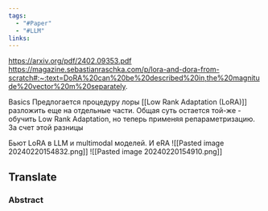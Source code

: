 ```yaml
---
tags:
  - "#Paper"
  - "#LLM"
links:
---
```

https://arxiv.org/pdf/2402.09353.pdf
https://magazine.sebastianraschka.com/p/lora-and-dora-from-scratch#:~:text=DoRA%20can%20be%20described%20in,the%20magnitude%20vector%20m%20separately.

Basics
Предлогается процедуру лоры [[Low Rank Adaptation (LoRA)]] разложить еще на отдельные части. Общая суть остается той-же - обучить Low Rank Adaptation, но теперь применяя репараметризацию.
За счет этой разницы


Бьют LoRA в LLM и multimodal моделей. И eRA
![[Pasted image 20240220154832.png]]
![[Pasted image 20240220154910.png]]

## Translate
### Abstract

